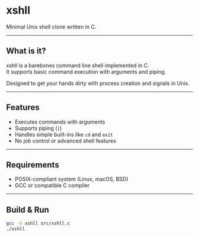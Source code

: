 # xshll

Minimal Unix shell clone written in C.  

---

## What is it?

xshll is a barebones command line shell implemented in C.  
It supports basic command execution with arguments and piping.  

Designed to get your hands dirty with process creation and signals in Unix.

---

## Features

- Executes commands with arguments  
- Supports piping (`|`)  
- Handles simple built-ins like `cd` and `exit`  
- No job control or advanced shell features  

---

## Requirements

- POSIX-compliant system (Linux, macOS, BSD)  
- GCC or compatible C compiler  

---

## Build & Run

```bash
gcc -o xshll src/xshll.c
./xshll
